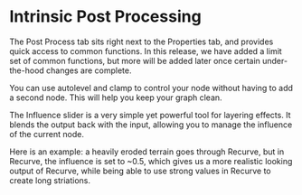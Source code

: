 # Intrinsic Post Processing
The Post Process tab sits right next to the Properties tab, and provides quick access to common functions. In this release, we have added a limit set of common functions, but more will be added later once certain under-the-hood changes are complete.

You can use autolevel and clamp to control your node without having to add a second node. This will help you keep your graph clean.

The Influence slider is a very simple yet powerful tool for layering effects. It blends the output back with the input, allowing you to manage the influence of the current node.

Here is an example: a heavily eroded terrain goes through Recurve, but in Recurve, the influence is set to ~0.5, which gives us a more realistic looking output of Recurve, while being able to use strong values in Recurve to create long striations.